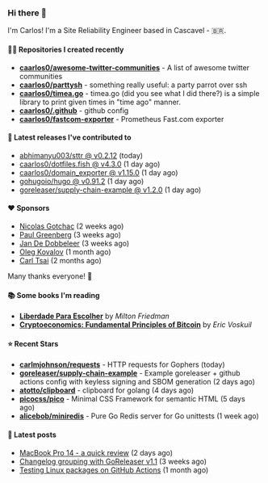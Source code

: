 ### Hi there 👋

I'm Carlos! I'm a Site Reliability Engineer based in Cascavel - 🇧🇷.

#### 👨‍💻 Repositories I created recently
- **[caarlos0/awesome-twitter-communities](https://github.com/caarlos0/awesome-twitter-communities)** - A list of awesome twitter communities
- **[caarlos0/parttysh](https://github.com/caarlos0/parttysh)** - something really useful: a party parrot over ssh
- **[caarlos0/timea.go](https://github.com/caarlos0/timea.go)** - timea.go (did you see what I did there?) is a simple library to print given times in &#34;time ago&#34; manner.
- **[caarlos0/.github](https://github.com/caarlos0/.github)** - github config
- **[caarlos0/fastcom-exporter](https://github.com/caarlos0/fastcom-exporter)** - Prometheus Fast.com exporter

#### 🚀 Latest releases I've contributed to


- [abhimanyu003/sttr @ v0.2.12](https://github.com/abhimanyu003/sttr/releases/tag/v0.2.12) (today)
- [caarlos0/dotfiles.fish @ v4.3.0](https://github.com/caarlos0/dotfiles.fish/releases/tag/v4.3.0) (1 day ago)
- [caarlos0/domain_exporter @ v1.15.0](https://github.com/caarlos0/domain_exporter/releases/tag/v1.15.0) (1 day ago)
- [gohugoio/hugo @ v0.91.2](https://github.com/gohugoio/hugo/releases/tag/v0.91.2) (1 day ago)
- [goreleaser/supply-chain-example @ v1.2.0](https://github.com/goreleaser/supply-chain-example/releases/tag/v1.2.0) (1 day ago)

#### ❤️ Sponsors
- [Nicolas Gotchac](https://github.com/ngotchac) (2 weeks ago)
- [Paul Greenberg](https://github.com/greenpau) (3 weeks ago)
- [Jan De Dobbeleer](https://github.com/JanDeDobbeleer) (3 weeks ago)
- [Oleg Kovalov](https://github.com/cristaloleg) (1 month ago)
- [Carl Tsai](https://github.com/moonape1226) (2 months ago)

Many thanks everyone! 🙏

#### 📚 Some books I'm reading
- **[Liberdade Para Escolher](https://www.goodreads.com/book/show/17238591-liberdade-para-escolher)** by _Milton Friedman_
- **[Cryptoeconomics: Fundamental Principles of Bitcoin](https://www.goodreads.com/book/show/56919322-cryptoeconomics)** by _Eric Voskuil_

#### ⭐ Recent Stars


- **[carlmjohnson/requests](https://github.com/carlmjohnson/requests)** - HTTP requests for Gophers (today)
- **[goreleaser/supply-chain-example](https://github.com/goreleaser/supply-chain-example)** - Example goreleaser &#43; github actions config with keyless signing and SBOM generation (2 days ago)
- **[atotto/clipboard](https://github.com/atotto/clipboard)** - clipboard for golang (4 days ago)
- **[picocss/pico](https://github.com/picocss/pico)** - Minimal CSS Framework for semantic HTML (5 days ago)
- **[alicebob/miniredis](https://github.com/alicebob/miniredis)** - Pure Go Redis server for Go unittests (1 week ago)

#### 📄 Latest posts
- [MacBook Pro 14 - a quick review](https://carlosbecker.com/posts/macbook-pro-14/) (2 days ago)
- [Changelog grouping with GoReleaser v1.1](https://carlosbecker.com/posts/goreleaser-changelog-groups/) (3 weeks ago)
- [Testing Linux packages on GitHub Actions](https://carlosbecker.com/posts/linux-pkgs-github-actions/) (1 month ago)
